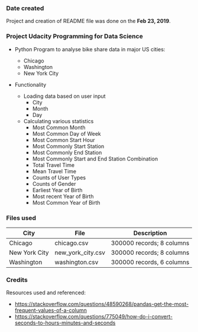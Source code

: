 ### Date created
Project and creation of README file was done on the __Feb 23, 2019__.

### Project Udacity Programming for Data Science

* Python Program to analyse bike share data in major US cities:
  * Chicago
  * Washington
  * New York City


* Functionality
  * Loading data based on user input
    * City
    * Month
    * Day
  * Calculating various statistics
    * Most Common Month
    * Most Common Day of Week
    * Most Common Start Hour
    * Most Commonly Start Station
    * Most Commonly End Station
    * Most Commonly Start and End Station Combination
    * Total Travel Time
    * Mean Travel Time
    * Counts of User Types
    * Counts of Gender
    * Earliest Year of Birth
    * Most recent Year of Birth
    * Most Common Year of Birth


### Files used
City         | File            | Description
-------------|-----------------|-------------------------------  
Chicago      | chicago.csv     | 300000 records; 8 columns  
New York City| new_york_city.csv | 300000 records; 8 columns
Washington   | washington.csv | 300000 records, 6 columns



### Credits
Resources used and referenced:
* https://stackoverflow.com/questions/48590268/pandas-get-the-most-frequent-values-of-a-column
* https://stackoverflow.com/questions/775049/how-do-i-convert-seconds-to-hours-minutes-and-seconds
